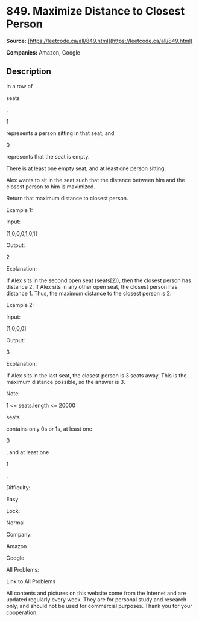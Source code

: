 # 849. Maximize Distance to Closest Person

**Source:** [https://leetcode.ca/all/849.html](https://leetcode.ca/all/849.html)

**Companies:** Amazon, Google

## Description

In a row of

seats

,

1

represents a person sitting in that seat, and

0

represents that the seat is empty.

There is at least one empty seat, and at least one person sitting.

Alex wants to sit in the seat such that the distance between him and the closest person to
        him is maximized.

Return that maximum distance to closest person.

Example 1:

Input:

[1,0,0,0,1,0,1]

Output:

2

Explanation:

If Alex sits in the second open seat (seats[2]), then the closest person has distance 2.
If Alex sits in any other open seat, the closest person has distance 1.
Thus, the maximum distance to the closest person is 2.

Example 2:

Input:

[1,0,0,0]

Output:

3

Explanation:

If Alex sits in the last seat, the closest person is 3 seats away.
This is the maximum distance possible, so the answer is 3.

Note:

1 <= seats.length <= 20000

seats

contains only 0s or 1s, at least one

0

, and
                    at
                    least one

1

.

Difficulty:

Easy

Lock:

Normal

Company:

Amazon

Google

All Problems:

Link to All Problems

All contents and pictures on this website come from the Internet and are updated regularly every week. They are for personal study and research only, and should not be used for commercial purposes. Thank you for your cooperation.

